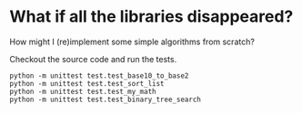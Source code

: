 # What if all the libraries disappeared?
How might I (re)implement some simple algorithms from scratch?

Checkout the source code and run the tests.
```
python -m unittest test.test_base10_to_base2
python -m unittest test.test_sort_list
python -m unittest test.test_my_math
python -m unittest test.test_binary_tree_search
```
